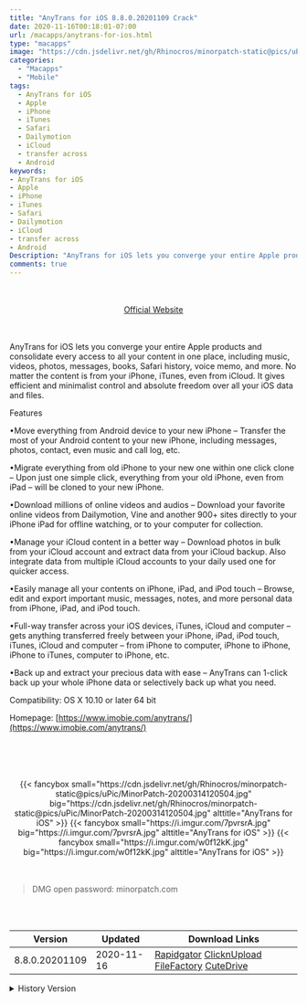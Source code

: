 ```yaml
---
title: "AnyTrans for iOS 8.8.0.20201109 Crack"
date: 2020-11-16T00:18:01-07:00
url: /macapps/anytrans-for-ios.html
type: "macapps"
image: "https://cdn.jsdelivr.net/gh/Rhinocros/minorpatch-static@pics/uPic/tmlSA6.png"
categories:
  - "Macapps"
  - "Mobile"
tags:
  - AnyTrans for iOS
  - Apple
  - iPhone
  - iTunes
  - Safari
  - Dailymotion
  - iCloud
  - transfer across
  - Android
keywords:
- AnyTrans for iOS
- Apple
- iPhone
- iTunes
- Safari
- Dailymotion
- iCloud
- transfer across
- Android
Description: "AnyTrans for iOS lets you converge your entire Apple products and consolidate every access to all your content in one place, including music, videos, photos, messages, books, Safari history, voice memo, and more."
comments: true
---
```


<br/>
<br/>
<center>
<a href="https://www.imobie.com/anytrans/" target="blank"><div class="border px-4 border-blue-500 rounded-lg transition duration-500 
    ease-in-out w-48 text-lg text-blue-500 text-center hover:bg-blue-500 hover:text-white">
  Official Website 
</div></a>
</center>
<br/>
<br/>

AnyTrans for iOS lets you converge your entire Apple products and consolidate every access to all your content in one place, including music, videos, photos, messages, books, Safari history, voice memo, and more. No matter the content is from your iPhone, iTunes, even from iCloud. It gives efficient and minimalist control and absolute freedom over all your iOS data and files.

Features

•Move everything from Android device to your new iPhone – Transfer the most of your Android content to your new iPhone, including messages, photos, contact, even music and call log, etc.

•Migrate everything from old iPhone to your new one within one click clone – Upon just one simple click, everything from your old iPhone, even from iPad – will be cloned to your new iPhone.

•Download millions of online videos and audios – Download your favorite online videos from Dailymotion, Vine and another 900+ sites directly to your iPhone iPad for offline watching, or to your computer for collection.

•Manage your iCloud content in a better way – Download photos in bulk from your iCloud account and extract data from your iCloud backup. Also integrate data from multiple iCloud accounts to your daily used one for quicker access.

•Easily manage all your contents on iPhone, iPad, and iPod touch – Browse, edit and export important music, messages, notes, and more personal data from iPhone, iPad, and iPod touch.

•Full-way transfer across your iOS devices, iTunes, iCloud and computer – gets anything transferred freely between your iPhone, iPad, iPod touch, iTunes, iCloud and computer – from iPhone to computer, iPhone to iPhone, iPhone to iTunes, computer to iPhone, etc.

•Back up and extract your precious data with ease – AnyTrans can 1-click back up your whole iPhone data or selectively back up what you need.


Compatibility: OS X 10.10 or later 64 bit

Homepage: [https://www.imobie.com/anytrans/](https://www.imobie.com/anytrans/)

<br/>
<br/>
<script async src="https://pagead2.googlesyndication.com/pagead/js/adsbygoogle.js"></script>
<ins class="adsbygoogle"
     style="display:block; text-align:center;"
     data-ad-layout="in-article"
     data-ad-format="fluid"
     data-ad-client="ca-pub-8746275014476192"
     data-ad-slot="5144997159"></ins>
<script>
     (adsbygoogle = window.adsbygoogle || []).push({});
</script>
<br/>
<br/>


<center>

<div class="w-full grid grid-cols-3 flex gap-2">
{{< fancybox small="https://cdn.jsdelivr.net/gh/Rhinocros/minorpatch-static@pics/uPic/MinorPatch-20200314120504.jpg" big="https://cdn.jsdelivr.net/gh/Rhinocros/minorpatch-static@pics/uPic/MinorPatch-20200314120504.jpg" alttitle="AnyTrans for iOS" >}}
{{< fancybox small="https://i.imgur.com/7pvrsrA.jpg" big="https://i.imgur.com/7pvrsrA.jpg" alttitle="AnyTrans for iOS" >}}
{{< fancybox small="https://i.imgur.com/w0f12kK.jpg" big="https://i.imgur.com/w0f12kK.jpg" alttitle="AnyTrans for iOS" >}}
</div>


</center>

<br/>
<br/>


> DMG open password: minorpatch.com

<br/>

<br/>
<div id="history_version" class="history_version">

| Version | Updated | Download Links |
| ---- | ---- | ---- |
| 8.8.0.20201109 | 2020-11-16 | [Rapidgator](https://ouo.io/6cjm2tb)   [ClicknUpload](https://ouo.io/anbiLlm)   [FileFactory](https://ouo.io/jftAsLX)   [CuteDrive](https://ouo.io/8ZK4KF) |
<details>
<summary>History Version</summary>

| Version | Updated | Download Links |
| ---- | ---- | ---- |
| 8.8.0.20201105 | 2020-10-28 | [Rapidgator](https://ouo.io/n9mPYCe)   [ClicknUpload](https://ouo.io/YZKhWhc)   [FileFactory](https://ouo.io/g9O58T)   [CuteDrive](https://ouo.io/HXLMkR) |
| 8.8.0.20201019 | 2020-10-28 | [Rapidgator](https://ouo.io/qYjymI)   [ClicknUpload](https://ouo.io/6I1Laf)   [FileFactory](https://ouo.io/eJHrK3)   [CuteDrive](https://ouo.io/IuRuBn) |
| 8.8.0.20201012 | 2020-10-18 | [UsersCloud](https://ouo.io/zYkuli)   [ClicknUpload](https://ouo.io/o1YKnH)   [FileFactory](https://ouo.io/gf11Yq)   [CuteDrive](https://ouo.io/Q0ozIwW) |
| 8.8.0.20201009 | 2020-10-12 | [UsersCloud](https://ouo.io/Bi3Z1y)   [ClicknUpload](https://ouo.io/cS3Lj7)   [FileFactory](https://ouo.io/fqIPH0)   [CuteDrive](https://ouo.io/Fdrzpvm) |
| 8.8.0.20200924 | 2020-10-03 | [UsersCloud](https://ouo.io/is24wN)   [ClicknUpload](https://ouo.io/jI0HFAM)   [FileFactory](https://ouo.io/xag6YHo)   [CuteDrive](https://ouo.io/FztzV53) |
| 8.8.0.20200918 | 2020-09-21 | [UsersCloud](https://ouo.io/CHVohLN)   [ClicknUpload](https://ouo.io/IC0pFw)   [FileFactory](https://ouo.io/0P33m)   [CuteDrive](https://ouo.io/EgUuaO) |
| 8.7.0.20200904 | 2020-09-08 | [UsersCloud](https://ouo.io/uL75MLb)   [ClicknUpload](https://ouo.io/0wGmQn)   [FileFactory](https://ouo.io/HeymzV2)   [CuteDrive](https://ouo.io/lMyiv1) |
| 8.7.0.20200831 | 2020-09-06 | [UsersCloud](https://ouo.io/DZEud5)   [ClicknUpload](https://ouo.io/EY6jnY7)   [FileFactory](https://ouo.io/M9jtFI)   [CuteDrive](https://ouo.io/5O0Rfn) |
| 8.7.0.20200806 | 2020-08-08 | [UsersCloud](https://ouo.io/rGOrQh)   [ClicknUpload](https://ouo.io/Y1ZcXY)   [FileFactory](https://ouo.io/F2UgSl)   [CuteDrive](https://ouo.io/wnWLWC) |
| 8.7.0.20200729 | 2020-08-03 | [UsersCloud](https://ouo.io/6IVXKhh)   [ClicknUpload](https://ouo.io/BgWp1f4)   [FileFactory](https://ouo.io/A4dAGD)   [CuteDrive](https://ouo.io/hiVaB9) |
| 8.7.0.20200713 | 2020-07-25 | [UsersCloud](https://ouo.io/08NgMA)   [ClicknUpload](https://ouo.io/ZlcxxmV)   [FileFactory](https://ouo.io/sR1olW)   [CuteDrive](https://ouo.io/wTwN2K) |
| 8.7.0.20200623 | 2020-06-30 | [UsersCloud](https://ouo.io/FeoZQw)   [ClicknUpload](https://ouo.io/BzZpTp)   [FileFactory](https://ouo.io/ZxN6Kc)   [CuteDrive](https://ouo.io/vY6OYs) |
| 8.7.0.20200616 | 2020-06-21 | [UsersCloud](https://ouo.io/r9rHw1B)   [ClicknUpload](https://ouo.io/He0nIR)   [FileFactory](https://ouo.io/1UF42F)   [CuteDrive](https://ouo.io/gVWwtH) |
| 8.6.0.20200513 | 2020-05-16 | [UsersCloud](https://ouo.io/Ll9juFK)   [ClicknUpload](https://ouo.io/pwjSkW)   [FileFactory](https://ouo.io/LdPq8IY)   [CuteDrive](https://ouo.io/vFQmCx) |
| 8.6.0.20200423 | 2020-04-25 | [UsersCloud](https://ouo.io/TJ3kAe)   [ClicknUpload](https://ouo.io/rmyrtV)   [FileFactory](https://ouo.io/ucmAqL)   [CuteDrive](https://ouo.io/fBOthi) |
| 8.6.0.20200416 | 2020-04-20 | [UsersCloud](https://ouo.io/dbzN4q)   [ClicknUpload](https://ouo.io/6eVNWT)   [FileFactory](https://ouo.io/T2pkngU)   [CuteDrive](https://ouo.io/byWUgOL) |
| 8.5.1.20200331 | 2020-04-03 | [UsersCloud](https://ouo.io/2gR4gP)   [ClicknUpload](https://ouo.io/L2mtaia)   [FileFactory](https://ouo.io/I0iTJg)   [CuteDrive](https://ouo.io/oZVo5R) |
| 8.5.0.20200312 | 2020-03-14 | [UsersCloud](https://ouo.io/LqwsD2)   [ClicknUpload](https://ouo.io/uvychK)   [FileFactory](https://ouo.io/vJg7B2)   [CuteDrive](https://ouo.io/3WKihy3) |
| 8.4.1.20200213 | 2020-02-18 | [UsersCloud](https://ouo.io/jtCY96)   [ClicknUpload](https://ouo.io/nXk63Ns)   [Mega](https://ouo.io/rdKf8y)   [CuteDrive](https://ouo.io/03k5eo) |
</details>

</div>
